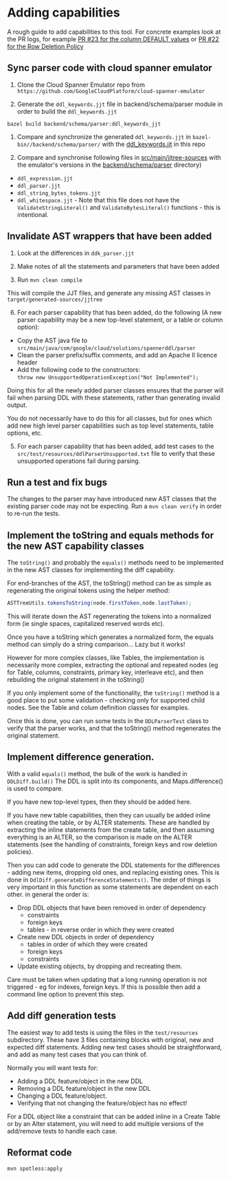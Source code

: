 # Adding capabilities

A rough guide to add capabilities to this tool. For concrete examples look
at the PR logs, for example
[PR #23 for the column DEFAULT values](https://github.com/cloudspannerecosystem/spanner-schema-diff-tool/pull/23)
or [PR #22 for the Row Deletion Policy](https://github.com/cloudspannerecosystem/spanner-schema-diff-tool/pull/22)

## Sync parser code with cloud spanner emulator

1) Clone the Cloud Spanner Emulator repo from `https://github.com/GoogleCloudPlatform/cloud-spanner-emulator`

1) Generate the `ddl_keywords.jjt` file in backend/schema/parser module in order
to build the `ddl_keywords.jjt`

`bazel build backend/schema/parser:ddl_keywords_jjt`

1) Compare and synchronize the generated `ddl_keywords.jjt`
in `bazel-bin//backend/schema/parser/` with
the [ddl_keywords.jjt](src%2Fmain%2Fjjtree-sources%2Fddl_keywords.jjt) in
this repo

3) Compare and synchronise following files
in [src/main/jjtree-sources](src%2Fmain%2Fjjtree-sources) with the emulator's
versions in
the [backend/schema/parser](https://github.com/GoogleCloudPlatform/cloud-spanner-emulator/tree/master/backend/schema/parser)
directory)

* `ddl_expression.jjt`
* `ddl_parser.jjt`
* `ddl_string_bytes_tokens.jjt`
* `ddl_whitespace.jjt` - Note that this file does not have
  the `ValidateStringLiteral()`
  and `ValidateBytesLiteral()` functions - this is intentional.

## Invalidate AST wrappers that have been added

1) Look at the differences in `ddk_parser.jjt`

2) Make notes of all the statements and parameters that have been added

4) Run `mvn clean compile`

This will compile the JJT files, and generate any missing AST classes
in `target/generated-sources/jjtree`

6) For each parser capability that has been added, do the following
(A new parser capability may be a new top-level statement, or a table or
column option):

* Copy the AST java file
  to `src/main/java/com/google/cloud/solutions/spannerddl/parser`
* Clean the parser prefix/suffix comments, and add an Apache II licence
  header
* Add the following code to the constructors: \
  `throw new UnsupportedOperationException("Not Implemented");`

Doing this for all the newly added parser classes ensures that the parser
will fail when parsing DDL with these statements, rather than generating
invalid output.

You do not necessarily have to do this for all classes, but for ones which
add new high level parser capabilities such as top level statements, table
options, etc.

5) For each parser capability that has been added, add test cases to the
`src/test/resources/ddlParserUnsupported.txt` file to verify that these
unsupported operations fail during parsing.

## Run a test and fix bugs

The changes to the parser may have introduced new AST classes that the existing
parser code may not be expecting. Run a `mvn clean verify` in order to re-run
the tests.

## Implement the toString and equals methods for the new AST capability classes

The `toString()` and probably the `equals()` methods need to be implemented in
the new AST classes for implementing the diff capability.

For end-branches of the AST, the toString() method can be as simple as
regenerating the original tokens using the helper method:

```java
ASTTreeUtils.tokensToString(node.firstToken,node.lastToken);
```

This will iterate down the AST regenerating the tokens into a normalized form
(ie single spaces, capitalized reserved words etc).

Once you have a toString which generates a normalized form, the equals method
can simply do a string comparison... Lazy but it works!

However for more complex classes, like Tables, the implementation is necessarily
more complex, extracting the optional and repeated nodes (eg for Table, columns,
constraints, primary key, interleave etc), and then rebuilding the original
statement in the toString()

If you only implement some of the functionality, the `toString()` method is a
good place to put some validation - checking only for supported child nodes. See
the Table and colum definition classes for examples.

Once this is done, you can run some tests in the `DDLParserTest` class to verify
that the parser works, and that the toString() method regenerates the original
statement.

## Implement difference generation.

With a valid `equals()` method, the bulk of the work is handled
in `DDLDiff.build()` The DDL is split into its components, and Maps.difference()
is used to compare.

If you have new top-level types, then they should be added here.

If you have new table capabilities, then they can usually be added inline when
creating the table, or by ALTER statements. These are handled by extracting the
inline statements from the create table, and then assuming everything is an
ALTER, so the comparison is made on the ALTER statements (see the handling of
constraints, foreign keys and row deletion policies).

Then you can add code to generate the DDL statements for the differences -
adding new items, dropping old ones, and replacing existing ones. This is done
in `DdlDiff.generateDifferenceStatements()`. The order of things is very
important in this function as some statements are dependent on each other. in
general the order is:

* Drop DDL objects that have been removed in order of dependency
  * constraints
  * foreign keys
  * tables - in reverse order in which they were created
* Create new DDL objects in order of dependency
  * tables in order of which they were created
  * foreign keys
  * constraints
* Update existing objects, by dropping and recreating them.

Care must be taken when updating that a long running operation is not
triggered - eg for indexes, foreign keys. If this is possible then add a command
line option to prevent this step.

## Add diff generation tests

The easiest way to add tests is using the files in the `test/resources`
subdirectory. These have 3 files containing blocks with original, new and
expected diff statements. Adding new test cases should be straightforward, and
add as many test cases that you can think of.

Normally you will want tests for:

* Adding a DDL feature/object in the new DDL
* Removing a DDL feature/object in the new DDL
* Changing a DDL feature/object.
* Verifying that not changing the feature/object has no effect!

For a DDL object like a constraint that can be added inline in a Create Table or
by an Alter statement, you will need to add multiple versions of the add/remove
tests to handle each case.

## Reformat code

```shell
mvn spotless:apply
```

